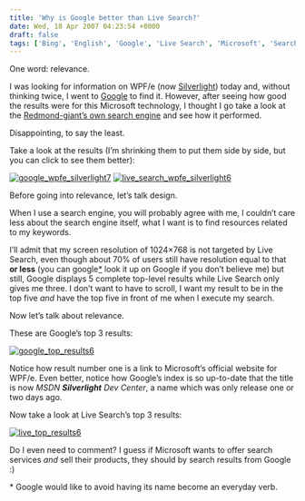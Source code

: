```yaml
---
title: 'Why is Google better than Live Search?'
date: Wed, 18 Apr 2007 04:23:54 +0000
draft: false
tags: ['Bing', 'English', 'Google', 'Live Search', 'Microsoft', 'Search', 'Technology']
---
```


One word: relevance.

I was looking for information on WPF/e (now [Silverlight](http://msdn.microsoft.com/wpfe/)) today and, without thinking twice, I went to [Google](http://www.google.com/) to find it. However, after seeing how good the results were for this Microsoft technology, I thought I go take a look at the [Redmond-giant’s own search engine](http://search.live.com/) and see how it performed.

Disappointing, to say the least.

Take a look at the results (I’m shrinking them to put them side by side, but you can click to see them better):

[![google_wpfe_silverlight7](http://blog.madd0.com/images/WindowsLiveWriter/lang_enWhyisGooglebetterthanLiveSearchla_11BC6/google_wpfe_silverlight7_thumb.png)](http://blog.madd0.com/images/WindowsLiveWriter/lang_enWhyisGooglebetterthanLiveSearchla_11BC6/google_wpfe_silverlight7.png) [![live_search_wpfe_silverlight6](http://blog.madd0.com/images/WindowsLiveWriter/lang_enWhyisGooglebetterthanLiveSearchla_11BC6/live_search_wpfe_silverlight6_thumb.png)](http://blog.madd0.com/images/WindowsLiveWriter/lang_enWhyisGooglebetterthanLiveSearchla_11BC6/live_search_wpfe_silverlight6.png)

Before going into relevance, let’s talk design.

When I use a search engine, you will probably agree with me, I couldn’t care less about the search engine itself, what I want is to find resources related to my keywords.

I’ll admit that my screen resolution of 1024×768 is not targeted by Live Search, even though about 70% of users still have resolution equal to that **or less** (you can google[\*](http://blog.madd0.com/2007/04/18/why-is-google-better-than-live-search/#google_live_search_foot_note_1) look it up on Google if you don’t believe me) but still, Google displays 5 complete top-level results while Live Search only gives me three. I don’t want to have to scroll, I want my result to be in the top five _and_ have the top five in front of me when I execute my search.

Now let’s talk about relevance.

These are Google’s top 3 results:

[![google_top_results6](http://blog.madd0.com/images/WindowsLiveWriter/lang_enWhyisGooglebetterthanLiveSearchla_11BC6/google_top_results6_thumb.png)](http://blog.madd0.com/images/WindowsLiveWriter/lang_enWhyisGooglebetterthanLiveSearchla_11BC6/google_top_results6.png)

Notice how result number one is a link to Microsoft’s official website for WPF/e. Even better, notice how Google’s index is so up-to-date that the title is now _MSDN **Silverlight** Dev Center_, a name which was only release one or two days ago.

Now take a look at Live Search’s top 3 results:

[![live_top_results6](http://blog.madd0.com/images/WindowsLiveWriter/lang_enWhyisGooglebetterthanLiveSearchla_11BC6/live_top_results6_thumb.png)](http://blog.madd0.com/images/WindowsLiveWriter/lang_enWhyisGooglebetterthanLiveSearchla_11BC6/live_top_results6.png)

Do I even need to comment? I guess if Microsoft wants to offer search services _and_ sell their products, they should by search results from Google :)

\* Google would like to avoid having its name become an everyday verb.